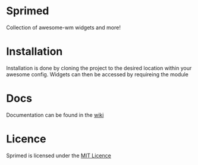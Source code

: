 # Sprimed

Collection of awesome-wm widgets and more!

# Installation

Installation is done by cloning the project to the desired location within your
awesome config. Widgets can then be accessed by requireing the module

# Docs

Documentation can be found in the [wiki](https://github.com/nils-degroot/sprimed/wiki)

# Licence

Sprimed is licensed under the [MIT Licence](https://mit-license.org/)
